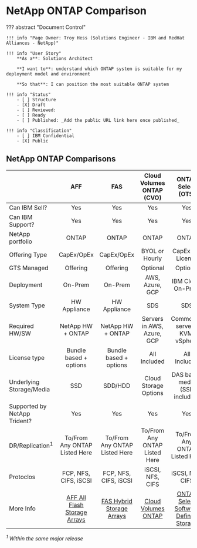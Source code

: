 # NetApp ONTAP Comparison

??? abstract "Document Control"

    !!! info "Page Owner: Troy Hess (Solutions Engineer - IBM and RedHat Alliances - NetApp)"

    !!! info "User Story"
        **As a**: Solutions Architect

        **I want to**: understand which ONTAP system is suitable for my deployment model and environment

        **So that**: I can position the most suitable ONTAP system

    !!! info "Status"
        - [ ] Structure
        - [X] Draft
        - [ ] Reviewed:
        - [ ] Ready
        - [ ] Published: _Add the public URL link here once published_

    !!! info "Classification"
        - [ ] IBM Confidential
        - [X] Public

## NetApp ONTAP Comparisons

|  | AFF | FAS | Cloud Volumes ONTAP (CVO) | ONTAP Select (OTS) |
| --- | :---: | :---: | :---: | :---: |
| Can IBM Sell? | Yes | Yes | Yes | Yes |
| Can IBM Support? | Yes | Yes | Yes | Yes |
| NetApp portfolio | ONTAP | ONTAP | ONTAP | ONTAP |
| Offering Type | CapEx/OpEx | CapEx/OpEx | BYOL or Hourly | CapEx SW License |
| GTS Managed | Offering | Offering | Optional | Optional |
| Deployment | On-Prem | On-Prem | AWS, Azure, GCP | IBM Cloud, On-Prem |
| System Type | HW Appliance | HW Appliance | SDS | SDS |
| Required HW/SW | NetApp HW + ONTAP  | NetApp HW + ONTAP  | Servers in AWS, Azure, GCP | Commodity  servers, KVM, vSphere |
| License type | Bundle based + options | Bundle based + options | All Included | All Included |
| Underlying Storage/Media | SSD | SDD/HDD | Cloud Storage Options | DAS based media (SSD included) |
| Supported by NetApp Trident? | Yes | Yes | Yes | Yes |
| DR/Replication<sup>1</sup> | To/From Any ONTAP Listed Here | To/From Any ONTAP Listed Here | To/From Any ONTAP Listed Here | To/From Any ONTAP Listed Here |
| Protoclos | FCP, NFS, CIFS, iSCSI | FCP, NFS, CIFS, iSCSI | iSCSI, NFS, CIFS | iSCSI, NFS, CIFS |
| More Info | [AFF All Flash Storage Arrays](https://www.netapp.com/data-storage/aff-a-series/) | [FAS Hybrid Storage Arrays](https://www.netapp.com/data-storage/fas/) | [Cloud Volumes ONTAP](https://www.netapp.com/cloud-services/cloud-volumes-ontap/) | [ONTAP Select Software Defined Storage ](https://www.netapp.com/data-management/software-defined-storage-ontap-select/) |

*<sup>1</sup> Within the same major release*

